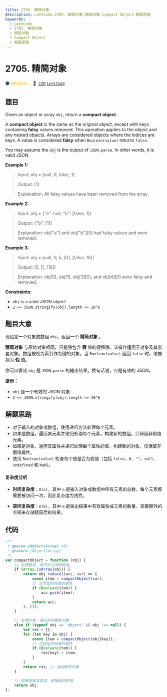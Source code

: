 ```yaml
---
title: 2705. 精简对象
description: LeetCode,2705. 精简对象,精简对象,Compact Object,解题思路
keywords:
  - LeetCode
  - 2705. 精简对象
  - 精简对象
  - Compact Object
  - 解题思路
---
```


# 2705. 精简对象

🟠 <font color=#ffb800>Medium</font>&emsp; 🔗&ensp;[`力扣`](https://leetcode.cn/problems/compact-object) [`LeetCode`](https://leetcode.com/problems/compact-object)

## 题目

Given an object or array `obj`, return a **compact object**.

A **compact object** is the same as the original object, except with keys
containing **falsy** values removed. This operation applies to the object and
any nested objects. Arrays are considered objects where the indices are keys.
A value is considered **falsy** when `Boolean(value)` returns `false`.

You may assume the `obj` is the output of `JSON.parse`. In other words, it is
valid JSON.

**Example 1:**

> Input: obj = [null, 0, false, 1]
>
> Output: [1]
>
> Explanation: All falsy values have been removed from the array.

**Example 2:**

> Input: obj = {"a": null, "b": [false, 1]}
>
> Output: {"b": [1]}
>
> Explanation: obj["a"] and obj["b"][0] had falsy values and were removed.

**Example 3:**

> Input: obj = [null, 0, 5, [0], [false, 16]]
>
> Output: [5, [], [16]]
>
> Explanation: obj[0], obj[1], obj[3][0], and obj[4][0] were falsy and removed.

**Constraints:**

- `obj` is a valid JSON object
- `2 <= JSON.stringify(obj).length <= 10^6`

## 题目大意

现给定一个对象或数组 `obj`，返回一个 **精简对象** 。

**精简对象** 与原始对象相同，只是将包含 **假** 值的键移除。该操作适用于对象及其嵌套对象。数组被视为索引作为键的对象。当
`Boolean(value)` 返回 `false` 时，值被视为 **假** 值。

你可以假设 `obj` 是 `JSON.parse` 的输出结果。换句话说，它是有效的 JSON。

**提示：**

- `obj` 是一个有效的 JSON 对象
- `2 <= JSON.stringify(obj).length <= 10^6`

## 解题思路

- 对于输入的对象或数组，使用递归方法处理每个元素。
- 如果是数组，遍历其元素并递归处理每个元素，构建新的数组，只保留非假值元素。
- 如果是对象，遍历其属性并递归处理每个属性的值，构建新的对象，仅保留非假值属性。
- 使用 `Boolean(value)` 检查每个值是否为假值（包括 `false`、`0`、`""`、`null`、`undefined` 和 `NaN`）。

#### 复杂度分析

- **时间复杂度**：`O(n)`，其中 `n` 是输入对象或数组中所有元素的总数，每个元素都需要被访问一次，因此复杂度为线性。

- **空间复杂度**：`O(m)`，其中 `m` 是输出结果中有效属性或元素的数量。需要额外的空间来存储精简后的结果。

## 代码

```javascript
/**
 * @param {Object|Array} obj
 * @return {Object|Array}
 */
var compactObject = function (obj) {
	// 处理数组，递归并过滤掉假值
	if (Array.isArray(obj)) {
		return obj.reduce((acc, cur) => {
			const item = compactObject(cur);
			// 仅添加非假值的属性
			if (Boolean(item)) {
				acc.push(item);
			}
			return acc;
		}, []);
	}

	// 处理对象，递归并构建新对象
	else if (typeof obj == 'object' && obj !== null) {
		let res = {};
		for (let key in obj) {
			const item = compactObject(obj[key]);
			// 仅添加非假值的属性
			if (Boolean(item)) {
				res[key] = item;
			}
		}
		return res; // 返回新的对象
	}

	// 如果是基本类型，直接返回原值
	return obj;
};
```
